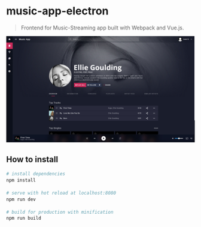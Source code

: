 # music-app-electron

> Frontend for Music-Streaming app built with Webpack and Vue.js.

![Showcase](static/images/showcase.jpg)

## How to install

``` bash
# install dependencies
npm install

# serve with hot reload at localhost:8080
npm run dev

# build for production with minification
npm run build
```
